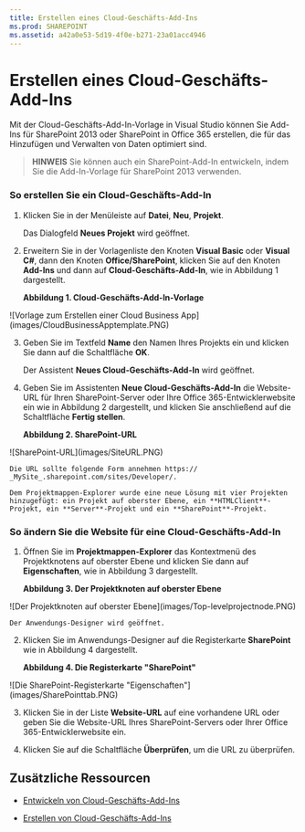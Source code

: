 ```yaml
---
title: Erstellen eines Cloud-Geschäfts-Add-Ins
ms.prod: SHAREPOINT
ms.assetid: a42a0e53-5d19-4f0e-b271-23a01acc4946
---
```



# Erstellen eines Cloud-Geschäfts-Add-Ins
Mit der Cloud-Geschäfts-Add-In-Vorlage in Visual Studio können Sie Add-Ins für SharePoint 2013 oder SharePoint in Office 365 erstellen, die für das Hinzufügen und Verwalten von Daten optimiert sind.
> **HINWEIS**
> Sie können auch ein SharePoint-Add-In entwickeln, indem Sie die Add-In-Vorlage für SharePoint 2013 verwenden. 
  
    
    


### So erstellen Sie ein Cloud-Geschäfts-Add-In


1. Klicken Sie in der Menüleiste auf **Datei**, **Neu**, **Projekt**.
    
    Das Dialogfeld **Neues Projekt** wird geöffnet.
    
  
2. Erweitern Sie in der Vorlagenliste den Knoten **Visual Basic** oder **Visual C#**, dann den Knoten **Office/SharePoint**, klicken Sie auf den Knoten **Add-Ins** und dann auf **Cloud-Geschäfts-Add-In**, wie in Abbildung 1 dargestellt.
    
   **Abbildung 1. Cloud-Geschäfts-Add-In-Vorlage**

  

!\[Vorlage zum Erstellen einer Cloud Business App](images/CloudBusinessApptemplate.PNG)
  

  

  
3. Geben Sie im Textfeld **Name** den Namen Ihres Projekts ein und klicken Sie dann auf die Schaltfläche **OK**.
    
    Der Assistent **Neues Cloud-Geschäfts-Add-In** wird geöffnet.
    
  
4. Geben Sie im Assistenten **Neue Cloud-Geschäfts-Add-In** die Website-URL für Ihren SharePoint-Server oder Ihre Office 365-Entwicklerwebsite ein wie in Abbildung 2 dargestellt, und klicken Sie anschließend auf die Schaltfläche **Fertig stellen**.
    
   **Abbildung 2. SharePoint-URL**

  

!\[SharePoint-URL](images/SiteURL.PNG)
  

    Die URL sollte folgende Form annehmen https://  _MySite_.sharepoint.com/sites/Developer/.
    
    Dem Projektmappen-Explorer wurde eine neue Lösung mit vier Projekten hinzugefügt: ein Projekt auf oberster Ebene, ein **HTMLClient**-Projekt, ein **Server**-Projekt und ein **SharePoint**-Projekt.
    
  

### So ändern Sie die Website für eine Cloud-Geschäfts-Add-In


1. Öffnen Sie im **Projektmappen-Explorer** das Kontextmenü des Projektknotens auf oberster Ebene und klicken Sie dann auf **Eigenschaften**, wie in Abbildung 3 dargestellt.
    
   **Abbildung 3. Der Projektknoten auf oberster Ebene**

  

!\[Der Projektknoten auf oberster Ebene](images/Top-levelprojectnode.PNG)
  

    Der Anwendungs-Designer wird geöffnet.
    
  
2. Klicken Sie im Anwendungs-Designer auf die Registerkarte **SharePoint** wie in Abbildung 4 dargestellt.
    
   **Abbildung 4. Die Registerkarte "SharePoint"**

  

!\[Die SharePoint-Registerkarte "Eigenschaften"](images/SharePointtab.PNG)
  

  

  
3. Klicken Sie in der Liste **Website-URL** auf eine vorhandene URL oder geben Sie die Website-URL Ihres SharePoint-Servers oder Ihrer Office 365-Entwicklerwebsite ein.
    
  
4. Klicken Sie auf die Schaltfläche **Überprüfen**, um die URL zu überprüfen.
    
  

## Zusätzliche Ressourcen
<a name="bk_addresources"> </a>


-  [Entwickeln von Cloud-Geschäfts-Add-Ins](develop-cloud-business-add-ins.md)
    
  
-  [Erstellen von Cloud-Geschäfts-Add-Ins](create-cloud-business-add-ins.md)
    
  

